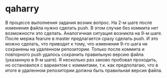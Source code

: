 # qaharry
В процессе выполнения задания возник вопрос. На 2-м шаге после изменения файла нужно сделать push. В этом случае без коммита нет возможности это сделать.
Аналогичная ситуация возникла на 9-м шаге. После мержа fearure в master предлагается сразу сделать push. И это можно сделать, что приводит к тому, что изменения 9-го шага не сохранены на удаленном репозитории.
Только после коммита и повторного push удалось сохранить правильную версию файла (указанную в 9-м шаге).
Я несколько раз заново пробовал проходить, но остановился с вариантом с коммитами, т.к. как предполагаю, что в итоге в удаленном репозитории должна быть правильная версия файла.
